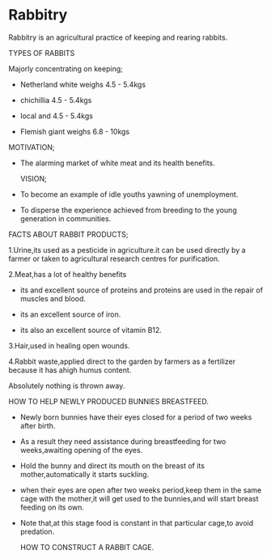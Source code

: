 # Rabbitry
Rabbitry is an agricultural practice of keeping and rearing rabbits.

TYPES OF RABBITS

Majorly concentrating on keeping;

- Netherland white weighs 4.5 - 5.4kgs

- chichillia 4.5 - 5.4kgs

- local and 4.5 - 5.4kgs

- Flemish giant weighs 6.8 - 10kgs
 
 MOTIVATION;

- The alarming market of white meat and its health benefits.

  VISION;

- To become an example of idle youths yawning of  unemployment.


- To disperse the experience achieved from breeding to the young generation in communities.
 
 FACTS ABOUT RABBIT PRODUCTS;

1.Urine,its used as a pesticide in agriculture.it can be used directly by a farmer or taken to agricultural research centres for purification.

2.Meat,has a lot of healthy benefits

- its and excellent source of proteins and proteins are used in the repair of muscles and blood.

- its an excellent source of iron.

- its also an excellent source of vitamin B12.

3.Hair,used in healing open wounds.

4.Rabbit waste,applied direct to the garden by farmers as a fertilizer because it has ahigh humus content.
 
  Absolutely nothing is thrown away.

HOW TO HELP NEWLY PRODUCED BUNNIES BREASTFEED.

- Newly born bunnies have their eyes closed for a period of two weeks after birth.

- As a result they need assistance during breastfeeding for two weeks,awaiting opening of the eyes.

- Hold the bunny and direct its mouth on the breast of its mother,automatically it starts suckling.

- when their eyes are open after two weeks period,keep them in the same cage with the mother,it will get used to the bunnies,and will start breast feeding on its own.

- Note that,at this stage food is constant in that particular cage,to avoid predation. 
 
  HOW TO CONSTRUCT A RABBIT CAGE.


